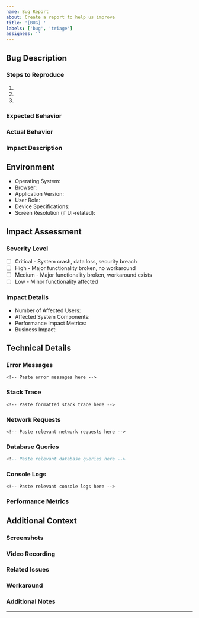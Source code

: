```yaml
---
name: Bug Report
about: Create a report to help us improve
title: '[BUG] '
labels: ['bug', 'triage']
assignees: ''
---
```


## Bug Description
<!-- Provide a clear and concise description of the bug. Max 2000 characters. -->

### Steps to Reproduce
1. 
2. 
3. 

### Expected Behavior
<!-- Describe what you expected to happen -->

### Actual Behavior
<!-- Describe what actually happened -->

### Impact Description
<!-- Describe the impact of this bug on users/business -->

## Environment
<!-- Please complete all applicable fields -->
- Operating System: 
- Browser: 
- Application Version: 
- User Role: 
- Device Specifications: 
- Screen Resolution (if UI-related): 

## Impact Assessment

### Severity Level
<!-- Select one of the following -->
- [ ] Critical - System crash, data loss, security breach
- [ ] High - Major functionality broken, no workaround
- [ ] Medium - Major functionality broken, workaround exists
- [ ] Low - Minor functionality affected

### Impact Details
- Number of Affected Users: 
- Affected System Components: 
- Performance Impact Metrics: 
- Business Impact: 

## Technical Details
<!-- Please provide relevant technical information -->

### Error Messages
```console
<!-- Paste error messages here -->
```

### Stack Trace
```console
<!-- Paste formatted stack trace here -->
```

### Network Requests
```console
<!-- Paste relevant network requests here -->
```

### Database Queries
```sql
<!-- Paste relevant database queries here -->
```

### Console Logs
```console
<!-- Paste relevant console logs here -->
```

### Performance Metrics
<!-- Include relevant performance data -->

## Additional Context
<!-- Add any other context about the problem here -->

### Screenshots
<!-- If applicable, add screenshots to help explain your problem -->
<!-- Include descriptive captions for each screenshot -->

### Video Recording
<!-- If applicable, add a link to a screen recording (max 100MB) -->

### Related Issues
<!-- Reference any related issues using #issue_number format -->

### Workaround
<!-- If applicable, describe any temporary workaround -->

### Additional Notes
<!-- Add any other relevant information -->

---
<!-- 
Security Notice:
- Do not include sensitive data (passwords, tokens, personal information)
- Use the security issue template for vulnerability reports
- Ensure all logs and traces are properly redacted
-->